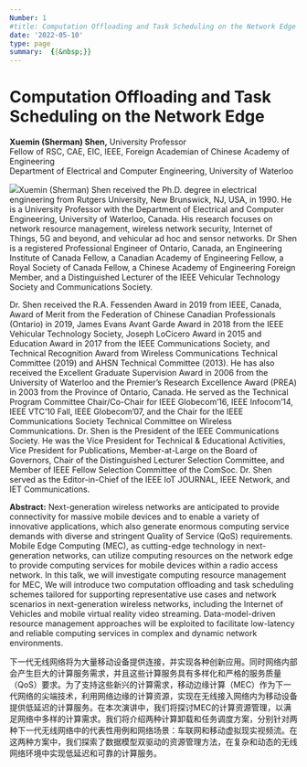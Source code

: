 ```yaml
---
Number: 1
#title: Computation Offloading and Task Scheduling on the Network Edge
date: '2022-05-10'
type: page
summary:  {{&nbsp;}}
---
```


# Computation Offloading and Task Scheduling on the Network Edge

**Xuemin (Sherman) Shen,** University Professor  
Fellow of RSC, CAE, EIC, IEEE, Foreign Academian of Chinese Academy of Engineering  
Department of Electrical and Computer Engineering, University of Waterloo

![](../k1.jpg)Xuemin (Sherman) Shen received the Ph.D. degree in electrical engineering from Rutgers University, New Brunswick, NJ, USA, in 1990. He is a University Professor with the Department of Electrical and Computer Engineering, University of Waterloo, Canada. His research focuses on network resource management, wireless network security, Internet of Things, 5G and beyond, and vehicular ad hoc and sensor networks. Dr Shen is a registered Professional Engineer of Ontario, Canada, an Engineering Institute of Canada Fellow, a Canadian Academy of Engineering Fellow, a Royal Society of Canada Fellow, a Chinese Academy of Engineering Foreign Member, and a Distinguished Lecturer of the IEEE Vehicular Technology Society and Communications Society.

Dr. Shen received the R.A. Fessenden Award in 2019 from IEEE, Canada, Award of Merit from the Federation of Chinese Canadian Professionals (Ontario) in 2019, James Evans Avant Garde Award in 2018 from the IEEE Vehicular Technology Society, Joseph LoCicero Award in 2015 and Education Award in 2017 from the IEEE Communications Society, and Technical Recognition Award from Wireless Communications Technical Committee (2019) and AHSN Technical Committee (2013). He has also received the Excellent Graduate Supervision Award in 2006 from the University of Waterloo and the Premier’s Research Excellence Award (PREA) in 2003 from the Province of Ontario, Canada. He served as the Technical Program Committee Chair/Co-Chair for IEEE Globecom’16, IEEE Infocom’14, IEEE VTC’10 Fall, IEEE Globecom’07, and the Chair for the IEEE Communications Society Technical Committee on Wireless Communications. Dr. Shen is the President of the IEEE Communications Society. He was the Vice President for Technical \& Educational Activities, Vice President for Publications, Member-at-Large on the Board of Governors, Chair of the Distinguished Lecturer Selection Committee, and Member of IEEE Fellow Selection Committee of the ComSoc. Dr. Shen served as the Editor-in-Chief of the IEEE IoT JOURNAL, IEEE Network, and IET Communications.

**Abstract:** Next-generation wireless networks are anticipated to provide connectivity for massive mobile devices and to enable a variety of innovative applications, which also generate enormous computing service demands with diverse and stringent Quality of Service (QoS) requirements. Mobile Edge Computing (MEC), as cutting-edge technology in next-generation networks, can utilize computing resources on the network edge to provide computing services for mobile devices within a radio access network. In this talk, we will investigate computing resource management for MEC, We will introduce two computation offloading and task scheduling schemes tailored for supporting representative use cases and network scenarios in next-generation wireless networks, including the Internet of Vehicles and mobile virtual reality video streaming. Data-model-driven resource management approaches will be exploited to facilitate low-latency and reliable computing services in complex and dynamic network environments.

下一代无线网络将为大量移动设备提供连接，并实现各种创新应用。同时网络内部会产生巨大的计算服务需求，并且这些计算服务具有多样化和严格的服务质量（QoS）要求。为了支持这些新兴的计算需求，移动边缘计算（MEC）作为下一代网络的尖端技术，利用网络边缘的计算资源，实现在无线接入网络内为移动设备提供低延迟的计算服务。在本次演讲中，我们将探讨MEC的计算资源管理，以满足网络中多样的计算需求。我们将介绍两种计算卸载和任务调度方案，分别针对两种下一代无线网络中的代表性用例和网络场景：车联网和移动虚拟现实视频流。在这两种方案中，我们探索了数据模型双驱动的资源管理方法，在复杂和动态的无线网络环境中实现低延迟和可靠的计算服务。
